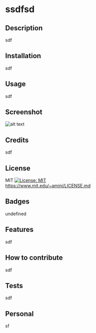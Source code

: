 # ssdfsd

## Description 

sdf

## Installation 

sdf

## Usage

sdf

## Screenshot

![alt text](sdf)

## Credits

sdf

## License

MIT
[![License: MIT](https://img.shields.io/badge/License-MIT-yellow.svg)](https://opensource.org/licenses/MIT)
<br>
https://www.mit.edu/~amini/LICENSE.md

## Badges

undefined

## Features

sdf

## How to contribute 

sdf

## Tests 

sdf

## Personal

sf
